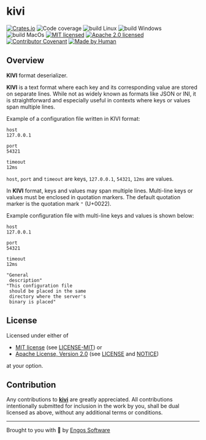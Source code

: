 # kivi

[![Crates.io][crates-badge]][crates-url]
![Code coverage][coverage-badge]
![build Linux][build-badge-linux]
![build Windows][build-badge-windows]
![build MacOs][build-badge-macos]
[![MIT licensed][mit-badge]][mit-license-url]
[![Apache 2.0 licensed][apache-badge]][apache-license-url]
[![Contributor Covenant][cc-badge]][cc-url]
[![Made by Human][mbh-badge]][cc-url]

[crates-badge]: https://img.shields.io/crates/v/kivi.svg
[crates-url]: https://crates.io/crates/kivi
[mit-badge]: https://img.shields.io/badge/License-MIT-blue.svg
[mit-url]: https://opensource.org/licenses/MIT
[mit-license-url]: https://github.com/EngosSoftware/kivi/blob/main/LICENSE-MIT
[apache-badge]: https://img.shields.io/badge/License-Apache%202.0-blue.svg
[apache-url]: https://www.apache.org/licenses/LICENSE-2.0
[apache-license-url]: https://github.com/EngosSoftware/kivi/blob/main/LICENSE
[apache-notice-url]: https://github.com/EngosSoftware/kivi/blob/main/NOTICE
[build-badge-linux]: https://github.com/EngosSoftware/kivi/actions/workflows/build-linux.yml/badge.svg
[build-badge-windows]: https://github.com/EngosSoftware/kivi/actions/workflows/build-windows.yml/badge.svg
[build-badge-macos]: https://github.com/EngosSoftware/kivi/actions/workflows/build-macos.yml/badge.svg
[coverage-badge]: https://img.shields.io/badge/Code%20coverage-100%25-green.svg
[cc-badge]: https://img.shields.io/badge/Contributor%20Covenant-2.1-4baaaa.svg
[cc-url]: https://github.com/EngosSoftware/kivi/blob/main/CODE_OF_CONDUCT.md
[mbh-badge]: https://img.shields.io/badge/Made_by-HUMAN-d35400.svg
[repository-url]: https://github.com/EngosSoftware/kivi

## Overview

**KIVI** format deserializer.

**KIVI** is a text format where each key and its corresponding value are stored on separate lines.
While not as widely known as formats like JSON or INI, it is straightforward and especially useful
in contexts where keys or values span multiple lines.

Example of a configuration file written in KIVI format:

```text
host
127.0.0.1

port
54321

timeout
12ms
```

`host`, `port` and `timeout` are keys, `127.0.0.1`, `54321`, `12ms` are values.

In **KIVI** format, keys and values may span multiple lines.
Multi-line keys or values must be enclosed in quotation markers.
The default quotation marker is the quotation mark `"` (U+0022).

Example configuration file with multi-line keys and values is shown below:

```text
host
127.0.0.1

port
54321

timeout
12ms

"General
 description"
"This configuration file
 should be placed in the same
 directory where the server's
 binary is placed" 
```

## License

Licensed under either of

- [MIT license][mit-url] (see [LICENSE-MIT][mit-license-url]) or
- [Apache License, Version 2.0][apache-url] (see [LICENSE][apache-license-url] and [NOTICE][apache-notice-url])

at your option.

## Contribution

Any contributions to [**kivi**][repository-url] are greatly appreciated.
All contributions intentionally submitted for inclusion in the work by you,
shall be dual licensed as above, without any additional terms or conditions.

---

Brought to you with 💙 by [Engos Software](https://engos.de)
